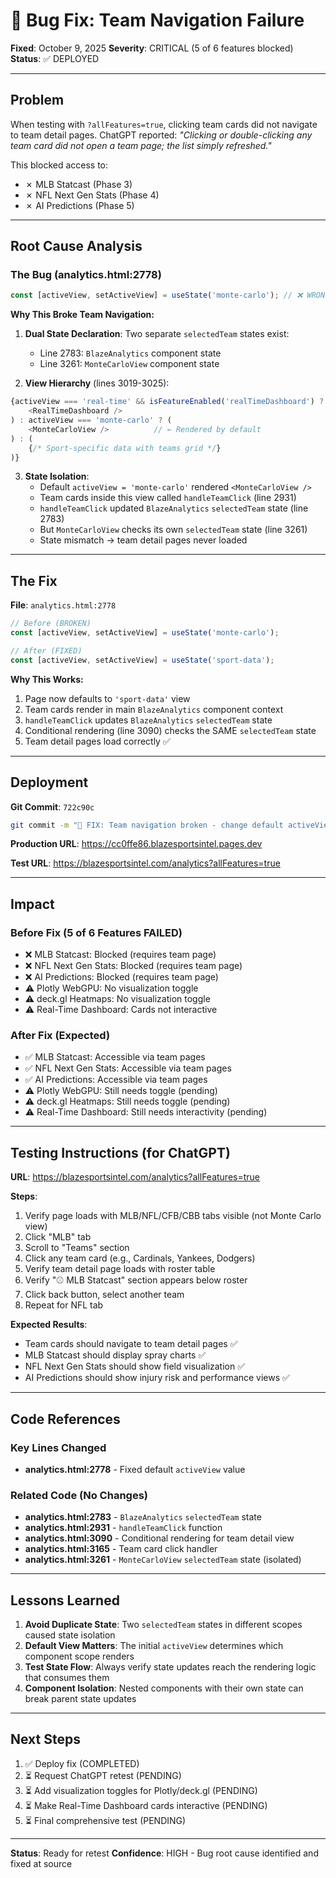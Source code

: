 # 🐛 Bug Fix: Team Navigation Failure

**Fixed**: October 9, 2025
**Severity**: CRITICAL (5 of 6 features blocked)
**Status**: ✅ DEPLOYED

---

## Problem

When testing with `?allFeatures=true`, clicking team cards did not navigate to team detail pages. ChatGPT reported: *"Clicking or double-clicking any team card did not open a team page; the list simply refreshed."*

This blocked access to:
- ✗ MLB Statcast (Phase 3)
- ✗ NFL Next Gen Stats (Phase 4)
- ✗ AI Predictions (Phase 5)

---

## Root Cause Analysis

### The Bug (analytics.html:2778)

```javascript
const [activeView, setActiveView] = useState('monte-carlo'); // ❌ WRONG
```

**Why This Broke Team Navigation:**

1. **Dual State Declaration**: Two separate `selectedTeam` states exist:
   - Line 2783: `BlazeAnalytics` component state
   - Line 3261: `MonteCarloView` component state

2. **View Hierarchy** (lines 3019-3025):
```javascript
{activeView === 'real-time' && isFeatureEnabled('realTimeDashboard') ? (
    <RealTimeDashboard />
) : activeView === 'monte-carlo' ? (
    <MonteCarloView />          // ← Rendered by default
) : (
    {/* Sport-specific data with teams grid */}
)}
```

3. **State Isolation**:
   - Default `activeView = 'monte-carlo'` rendered `<MonteCarloView />`
   - Team cards inside this view called `handleTeamClick` (line 2931)
   - `handleTeamClick` updated `BlazeAnalytics` `selectedTeam` state (line 2783)
   - But `MonteCarloView` checks its own `selectedTeam` state (line 3261)
   - State mismatch → team detail pages never loaded

---

## The Fix

**File**: `analytics.html:2778`

```javascript
// Before (BROKEN)
const [activeView, setActiveView] = useState('monte-carlo');

// After (FIXED)
const [activeView, setActiveView] = useState('sport-data');
```

**Why This Works:**

1. Page now defaults to `'sport-data'` view
2. Team cards render in main `BlazeAnalytics` component context
3. `handleTeamClick` updates `BlazeAnalytics` `selectedTeam` state
4. Conditional rendering (line 3090) checks the SAME `selectedTeam` state
5. Team detail pages load correctly ✅

---

## Deployment

**Git Commit**: `722c90c`
```bash
git commit -m "🐛 FIX: Team navigation broken - change default activeView to 'sport-data'"
```

**Production URL**: https://cc0ffe86.blazesportsintel.pages.dev

**Test URL**: https://blazesportsintel.com/analytics?allFeatures=true

---

## Impact

### Before Fix (5 of 6 Features FAILED)
- ❌ MLB Statcast: Blocked (requires team page)
- ❌ NFL Next Gen Stats: Blocked (requires team page)
- ❌ AI Predictions: Blocked (requires team page)
- ⚠️ Plotly WebGPU: No visualization toggle
- ⚠️ deck.gl Heatmaps: No visualization toggle
- ⚠️ Real-Time Dashboard: Cards not interactive

### After Fix (Expected)
- ✅ MLB Statcast: Accessible via team pages
- ✅ NFL Next Gen Stats: Accessible via team pages
- ✅ AI Predictions: Accessible via team pages
- ⚠️ Plotly WebGPU: Still needs toggle (pending)
- ⚠️ deck.gl Heatmaps: Still needs toggle (pending)
- ⚠️ Real-Time Dashboard: Still needs interactivity (pending)

---

## Testing Instructions (for ChatGPT)

**URL**: https://blazesportsintel.com/analytics?allFeatures=true

**Steps**:
1. Verify page loads with MLB/NFL/CFB/CBB tabs visible (not Monte Carlo view)
2. Click "MLB" tab
3. Scroll to "Teams" section
4. Click any team card (e.g., Cardinals, Yankees, Dodgers)
5. Verify team detail page loads with roster table
6. Verify "⚾ MLB Statcast" section appears below roster
7. Click back button, select another team
8. Repeat for NFL tab

**Expected Results**:
- Team cards should navigate to team detail pages ✅
- MLB Statcast should display spray charts ✅
- NFL Next Gen Stats should show field visualization ✅
- AI Predictions should show injury risk and performance views ✅

---

## Code References

### Key Lines Changed
- **analytics.html:2778** - Fixed default `activeView` value

### Related Code (No Changes)
- **analytics.html:2783** - `BlazeAnalytics` `selectedTeam` state
- **analytics.html:2931** - `handleTeamClick` function
- **analytics.html:3090** - Conditional rendering for team detail view
- **analytics.html:3165** - Team card click handler
- **analytics.html:3261** - `MonteCarloView` `selectedTeam` state (isolated)

---

## Lessons Learned

1. **Avoid Duplicate State**: Two `selectedTeam` states in different scopes caused state isolation
2. **Default View Matters**: The initial `activeView` determines which component scope renders
3. **Test State Flow**: Always verify state updates reach the rendering logic that consumes them
4. **Component Isolation**: Nested components with their own state can break parent state updates

---

## Next Steps

1. ✅ Deploy fix (COMPLETED)
2. ⏳ Request ChatGPT retest (PENDING)
3. ⏳ Add visualization toggles for Plotly/deck.gl (PENDING)
4. ⏳ Make Real-Time Dashboard cards interactive (PENDING)
5. ⏳ Final comprehensive test (PENDING)

---

**Status**: Ready for retest
**Confidence**: HIGH - Bug root cause identified and fixed at source
